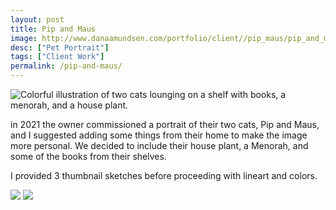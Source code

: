 ```yaml
---
layout: post
title: Pip and Maus
image: http://www.danaamundsen.com/portfolio/client//pip_maus/pip_and_maus.png
desc: ["Pet Portrait"]
tags: ["Client Work"]
permalink: /pip-and-maus/
---
```



![Colorful illustration of two cats lounging on a shelf with books, a menorah, and a house plant.](http://www.danaamundsen.com/portfolio/client/pip_maus/pip_and_maus.png)

in 2021 the owner commissioned a portrait of their two cats, Pip and Maus, and I suggested adding some things from their home to make the image more personal. We decided to include their house plant, a Menorah, and some of the books from their shelves.

I provided 3 thumbnail sketches before proceeding with lineart and colors.

![](http://www.danaamundsen.com/portfolio/client/pip_maus/thumbnails1.jpg)
![](http://www.danaamundsen.com/portfolio/client/pip_maus/thumbnails2.png)
